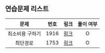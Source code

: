## 연습문제 리스트
|문제|번호|링크|풀이 여부|
|:---:|:---:|:---:|:---:|
|최소비용 구하기|1916|[링크](http://boj.kr/1916)|O|
|최단경로|1753|[링크](http://boj.kr/1753)|O|
